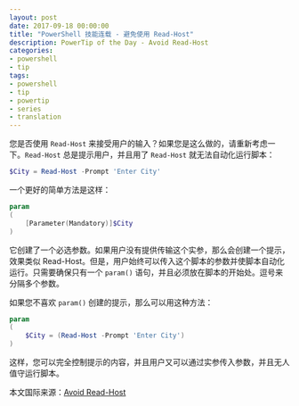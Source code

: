 ```yaml
---
layout: post
date: 2017-09-18 00:00:00
title: "PowerShell 技能连载 - 避免使用 Read-Host"
description: PowerTip of the Day - Avoid Read-Host
categories:
- powershell
- tip
tags:
- powershell
- tip
- powertip
- series
- translation
---
```

您是否使用 `Read-Host` 来接受用户的输入？如果您是这么做的，请重新考虑一下。`Read-Host` 总是提示用户，并且用了 `Read-Host` 就无法自动化运行脚本：

```powershell
$City = Read-Host -Prompt 'Enter City'
```

一个更好的简单方法是这样：

```powershell
param
(
    [Parameter(Mandatory)]$City
)
```

它创建了一个必选参数。如果用户没有提供传输这个实参，那么会创建一个提示，效果类似 Read-Host。但是，用户始终可以传入这个脚本的参数并使脚本自动化运行。只需要确保只有一个 `param()` 语句，并且必须放在脚本的开始处。逗号来分隔多个参数。

如果您不喜欢 `param()` 创建的提示，那么可以用这种方法：

```powershell
param
(
    $City = (Read-Host -Prompt 'Enter City')
)
```

这样，您可以完全控制提示的内容，并且用户又可以通过实参传入参数，并且无人值守运行脚本。

<!--more-->
本文国际来源：[Avoid Read-Host](http://community.idera.com/powershell/powertips/b/tips/posts/avoid-read-host)
